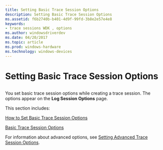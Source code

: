```yaml
---
title: Setting Basic Trace Session Options
description: Setting Basic Trace Session Options
ms.assetid: f6b2740b-b401-4d9f-99fd-3b8e2e57e4e8
keywords:
- trace sessions WDK , options
ms.author: windowsdriverdev
ms.date: 04/20/2017
ms.topic: article
ms.prod: windows-hardware
ms.technology: windows-devices
---
```


# Setting Basic Trace Session Options


## <span id="ddk_setting_basic_trace_session_options_tools"></span><span id="DDK_SETTING_BASIC_TRACE_SESSION_OPTIONS_TOOLS"></span>


You set basic trace session options while creating a trace session. The options appear on the **Log Session Options** page.

This section includes:

[How to Set Basic Trace Session Options](how-to-set-basic-trace-session-options.md)

[Basic Trace Session Options](basic-trace-session-options.md)

For information about advanced options, see [Setting Advanced Trace Session Options](setting-advanced-trace-session-options.md).

 

 





